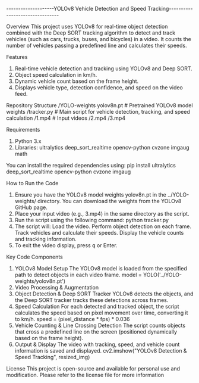 --------------------YOLOv8 Vehicle Detection and Speed Tracking--------------------------------

Overview
This project uses YOLOv8 for real-time object detection combined with the Deep SORT tracking algorithm to detect and track vehicles (such as cars, trucks, buses, and bicycles) in a video. It counts the number of vehicles passing a predefined line and calculates their speeds.

Features
1. Real-time vehicle detection and tracking using YOLOv8 and Deep SORT.
2. Object speed calculation in km/h.
3. Dynamic vehicle count based on the frame height.
4. Displays vehicle type, detection confidence, and speed on the video feed.

Repository Structure
/YOLO-weights
    yolov8n.pt                  # Pretrained YOLOv8 model weights
/tracker.py                     # Main script for vehicle detection, tracking, and speed calculation
/1.mp4                          # Input videos
/2.mp4
/3.mp4

Requirements
1. Python 3.x
2. Libraries:
   ultralytics
   deep_sort_realtime
   opencv-python
   cvzone
   imgaug
   math

You can install the required dependencies using:
pip install ultralytics deep_sort_realtime opencv-python cvzone imgaug

How to Run the Code
1. Ensure you have the YOLOv8 model weights yolov8n.pt in the ../YOLO-weights/ directory. You can download the weights from the YOLOv8 GitHub page.
2. Place your input video (e.g., 3.mp4) in the same directory as the script.
3. Run the script using the following command:
python tracker.py
4. The script will:
   Load the video.
   Perform object detection on each frame.
   Track vehicles and calculate their speeds.
   Display the vehicle counts and tracking information.
5. To exit the video display, press q or Enter.

Key Code Components
1. YOLOv8 Model Setup
   The YOLOv8 model is loaded from the specified path to detect objects in each video frame.
   model = YOLO('../YOLO-weights/yolov8n.pt')
2. Video Processing & Augmentation
3. Object Detection & Deep SORT Tracker
   YOLOv8 detects the objects, and the Deep SORT tracker tracks these detections across frames.
4. Speed Calculation
   For each detected and tracked object, the script calculates the speed based on pixel movement over time, converting it to km/h.
   speed = (pixel_distance * fps) * 0.036
5. Vehicle Counting & Line Crossing Detection
   The script counts objects that cross a predefined line on the screen (positioned dynamically based on the frame height).
6. Output & Display
   The video with tracking, speed, and vehicle count information is saved and displayed.
   cv2.imshow("YOLOv8 Detection & Speed Tracking", resized_img)

License
This project is open-source and available for personal use and modification. Please refer to the license file for more information
